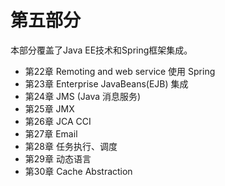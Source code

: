 # 第五部分

本部分覆盖了Java EE技术和Spring框架集成。


- 第22章 Remoting and web service 使用 Spring
- 第23章 Enterprise JavaBeans(EJB) 集成
- 第24章 JMS (Java 消息服务)
- 第25章 JMX
- 第26章 JCA CCI
- 第27章 Email
- 第28章 任务执行、调度
- 第29章 动态语言
- 第30章 Cache Abstraction
